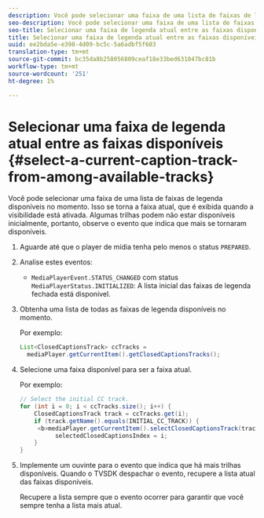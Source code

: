 ```yaml
---
description: Você pode selecionar uma faixa de uma lista de faixas de legenda disponíveis no momento. Isso se torna a faixa atual, que é exibida quando a visibilidade está ativada. Algumas trilhas podem não estar disponíveis inicialmente, portanto, observe o evento que indica que mais se tornaram disponíveis.
seo-description: Você pode selecionar uma faixa de uma lista de faixas de legenda disponíveis no momento. Isso se torna a faixa atual, que é exibida quando a visibilidade está ativada. Algumas trilhas podem não estar disponíveis inicialmente, portanto, observe o evento que indica que mais se tornaram disponíveis.
seo-title: Selecionar uma faixa de legenda atual entre as faixas disponíveis
title: Selecionar uma faixa de legenda atual entre as faixas disponíveis
uuid: ee2bda5e-e398-4d09-bc5c-5a6adbf5f603
translation-type: tm+mt
source-git-commit: bc35da8b258056809ceaf18e33bed631047bc81b
workflow-type: tm+mt
source-wordcount: '251'
ht-degree: 1%

---
```



# Selecionar uma faixa de legenda atual entre as faixas disponíveis {#select-a-current-caption-track-from-among-available-tracks}

Você pode selecionar uma faixa de uma lista de faixas de legenda disponíveis no momento. Isso se torna a faixa atual, que é exibida quando a visibilidade está ativada. Algumas trilhas podem não estar disponíveis inicialmente, portanto, observe o evento que indica que mais se tornaram disponíveis.

1. Aguarde até que o player de mídia tenha pelo menos o status `PREPARED`.
1. Analise estes eventos:

   * `MediaPlayerEvent.STATUS_CHANGED` com status  `MediaPlayerStatus.INITIALIZED`: A lista inicial das faixas de legenda fechada está disponível.

1. Obtenha uma lista de todas as faixas de legenda disponíveis no momento.

   Por exemplo:

   ```java
   List<ClosedCaptionsTrack> ccTracks = 
     mediaPlayer.getCurrentItem().getClosedCaptionsTracks();
   ```

1. Selecione uma faixa disponível para ser a faixa atual.

   Por exemplo:

   ```java
   // Select the initial CC track. 
   for (int i = 0; i < ccTracks.size(); i++) { 
       ClosedCaptionsTrack track = ccTracks.get(i); 
       if (track.getName().equals(INITIAL_CC_TRACK)) {
        <b>mediaPlayer.getCurrentItem().selectClosedCaptionsTrack(track);</b> 
             selectedClosedCaptionsIndex = i; 
       } 
   }
   ```

1. Implemente um ouvinte para o evento que indica que há mais trilhas disponíveis. Quando o TVSDK despachar o evento, recupere a lista atual das faixas disponíveis.

   Recupere a lista sempre que o evento ocorrer para garantir que você sempre tenha a lista mais atual.